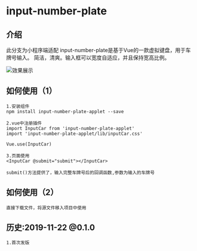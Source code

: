 # input-number-plate

## 介绍
此分支为小程序端适配
input-number-plate是基于Vue的一款虚拟键盘，用于车牌号输入。
简洁，清爽。输入框可以宽度自适应，并且保持宽高比例。

![效果展示](http://www.woke20.com/staticFile/images/upload_b8ce6f66eec395faf3838ec6c70486be.png)

## 如何使用（1）

```
1.安装组件
npm install input-number-plate-applet --save
```

```
2.vue中注册插件
import InputCar from 'input-number-plate-applet'
import 'input-number-plate-applet/lib/inputCar.css'

Vue.use(InputCar)
```

```
3.页面使用
<InputCar @submit="submit"></InputCar>

submit()方法提供了，输入完整车牌号后的回调函数,参数为输入的车牌号
```

## 如何使用（2）

```
直接下载文件，将源文件移入项目中使用
```

## 历史:2019-11-22 @0.1.0
```
1.首次发版
```



